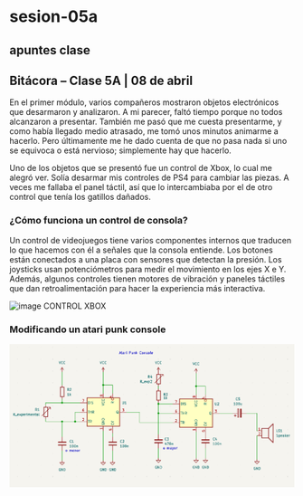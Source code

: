 # sesion-05a
## apuntes clase
## Bitácora – Clase 5A | 08 de abril

En el primer módulo, varios compañeros mostraron objetos electrónicos que desarmaron y analizaron. A mi parecer, faltó tiempo porque no todos alcanzaron a presentar. También me pasó que me cuesta presentarme, y como había llegado medio atrasado, me tomó unos minutos animarme a hacerlo. Pero últimamente me he dado cuenta de que no pasa nada si uno se equivoca o está nervioso; simplemente hay que hacerlo.

Uno de los objetos que se presentó fue un control de Xbox, lo cual me alegró ver. Solía desarmar mis controles de PS4 para cambiar las piezas. A veces me fallaba el panel táctil, así que lo intercambiaba por el de otro control que tenía los gatillos dañados.

### ¿Cómo funciona un control de consola?

Un control de videojuegos tiene varios componentes internos que traducen lo que hacemos con él a señales que la consola entiende. Los botones están conectados a una placa con sensores que detectan la presión. Los joysticks usan potenciómetros para medir el movimiento en los ejes X e Y. Además, algunos controles tienen motores de vibración y paneles táctiles que dan retroalimentación para hacer la experiencia más interactiva.

![image](https://github.com/user-attachments/assets/8eab0995-ef27-4f9d-9940-8cc5942b4ad9)
CONTROL XBOX 

### Modificando un atari punk console

![atarikpunkModding](/00-docentes/sesion-04a/archivos/atariPunk_v1.png)
